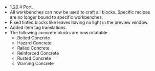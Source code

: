 - 1.20.4 Port.
- All workbenches can now be used to craft all blocks. Specific recipes are no longer bound to specific workbenches.
- Fixed tinted blocks like leaves having no light in the preview window.
- Added item tag translations.
- The following concrete blocks are now rotatable:
  - Bolted Concrete
  - Hazard Concrete
  - Railed Concrete
  - Reinforced Concrete
  - Rusted Concrete
  - Warning Concrete